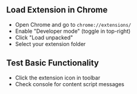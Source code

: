 ## Load Extension in Chrome

- Open Chrome and go to `chrome://extensions/`  
- Enable "Developer mode" (toggle in top-right)  
- Click "Load unpacked"  
- Select your extension folder  

## Test Basic Functionality

- Click the extension icon in toolbar  
- Check console for content script messages  
